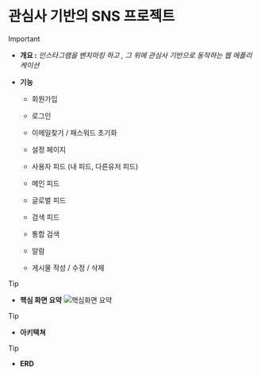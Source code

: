 # 관심사 기반의 SNS 프로젝트

> [!IMPORTANT]
>
> - **개요 :** *인스타그램을 벤치마킹 하고 , 그 위에 관심사 기반으로 동작하는 웹 에플리케이션* 
>
> - **기능**
>
>   - 회원가입 
>
>   - 로그인
>
>   - 이메일찾기 / 패스워드 초기화
>
>   - 설정 페이지
>
>   - 사용자 피드 (내 피드, 다른유저 피드)
>
>   - 메인 피드
>
>   - 글로벌 피드
>
>   - 검색 피드
>
>   - 통합 검색 
>
>   - 알람
>
>   - 게시물 작성 / 수정 / 삭제
>
>      




> [!TIP]
>
> - **핵심 화면 요약** 
>![핵심화면 요약 ](https://github.com/user-attachments/assets/5642d190-ae05-4548-9510-52fc79bbdf08)
>   






> [!TIP]
>
> - **아키텍쳐** 






> [!TIP]
>
> - **ERD**
>
>   

